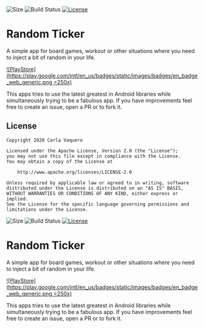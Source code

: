 ![Size](https://img.shields.io/github/repo-size/carvaq/random-ticker)
![Build Status](https://img.shields.io/github/workflow/status/carvaq/random-ticker/Android%20CI/master)
[![License](https://img.shields.io/badge/License-Apache%202.0-blue.svg)](https://opensource.org/licenses/Apache-2.0)

# Random Ticker

A simple app for board games, workout or other situations where you need to inject a bit of random in your life.


[![PlayStore](https://play.google.com/intl/en_us/badges/static/images/badges/en_badge_web_generic.png =250x)](https://play.google.com/store/apps/details?id=com.cvv.fanstaticapps.randomticker)

This apps tries to use the latest greatest in Android libraries while simultaneously trying to be a fabulous app. If you have improvements feel free to create an issue, open a PR or to fork it.



## License


	Copyright 2020 Carla Vaquero

	Licensed under the Apache License, Version 2.0 (the "License");
	you may not use this file except in compliance with the License.
	You may obtain a copy of the License at

	    http://www.apache.org/licenses/LICENSE-2.0

	Unless required by applicable law or agreed to in writing, software
	distributed under the License is distributed on an "AS IS" BASIS,
	WITHOUT WARRANTIES OR CONDITIONS OF ANY KIND, either express or implied.
	See the License for the specific language governing permissions and
	limitations under the License.

![Size](https://img.shields.io/github/repo-size/carvaq/random-ticker)
![Build Status](https://img.shields.io/github/workflow/status/carvaq/random-ticker/Android%20CI/master)
[![License](https://img.shields.io/badge/License-Apache%202.0-blue.svg)](https://opensource.org/licenses/Apache-2.0)

# Random Ticker

A simple app for board games, workout or other situations where you need to inject a bit of random in your life.


[![PlayStore](https://play.google.com/intl/en_us/badges/static/images/badges/en_badge_web_generic.png =250x)](https://play.google.com/store/apps/details?id=com.cvv.fanstaticapps.randomticker)

This apps tries to use the latest greatest in Android libraries while simultaneously trying to be a fabulous app. If you have improvements feel free to create an issue, open a PR or to fork it.